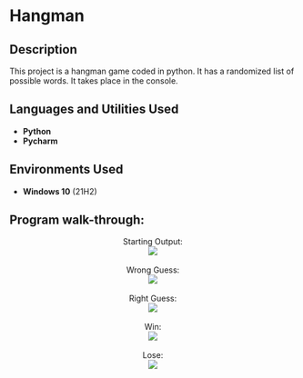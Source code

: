 <h1>Hangman</h1>

<h2>Description</h2>
This project is a hangman game coded in python. It has a randomized list of possible words. It takes place in the console. 
<br />


<h2>Languages and Utilities Used</h2>

- <b>Python</b> 
- <b>Pycharm</b>

<h2>Environments Used </h2>

- <b>Windows 10</b> (21H2)

<h2>Program walk-through:</h2>

<p align="center">
Starting Output: <br/>
<img src="https://user-images.githubusercontent.com/123213606/213948000-8328c9c0-331d-4dc6-afee-6c7dc3f094d9.png"/>
<br />
<br />
Wrong Guess:  <br/>
<img src="https://user-images.githubusercontent.com/123213606/213948117-7b35abe4-9401-474c-889e-313ca5c3f9db.png"/>
<br />
<br />
Right Guess: <br/>
<img src="https://user-images.githubusercontent.com/123213606/213948172-ebfab51d-4c5d-4001-84ec-f6d8eb649c1d.png"/>
<br />
<br />
Win:  <br/>
<img src="https://user-images.githubusercontent.com/123213606/213948253-81a6e5ac-cc68-438c-8100-77b9827cc62e.png"/>
<br />
<br />
Lose:  <br/>
<img src="https://user-images.githubusercontent.com/123213606/213948209-5bb4ad9f-a954-41f4-8fc0-ba88fca5cf19.png"/>
<br />

<!--
 ```diff
- text in red
+ text in green
! text in orange
# text in gray
@@ text in purple (and bold)@@
```
--!>
